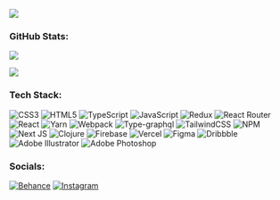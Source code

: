 [![](https://github.com/mrousavy/mrousavy/blob/master/img/dino.gif)](https://chromedino.com)


### GitHub Stats:
![](https://github-readme-stats.vercel.app/api/top-langs/?username=DemakovAndrii&theme=onedark&hide_border=false&include_all_commits=false&count_private=false&layout=compact)<br/>
<!-- ![](https://github-readme-stats.vercel.app/api?username=DemakovAndrii&theme=onedark&hide_border=false&include_all_commits=false&count_private=false) -->
![](htps://github-readme-streak-stats.herokuapp.com/?user=DemakovAndrii&theme=onedark&hide_border=false)<br/>




### Tech Stack:
![CSS3](https://img.shields.io/badge/css3-%231572B6.svg?style=flat&logo=css3&logoColor=white) ![HTML5](https://img.shields.io/badge/html5-%23E34F26.svg?style=flat&logo=html5&logoColor=white) ![TypeScript](https://img.shields.io/badge/typescript-%23007ACC.svg?style=flat&logo=typescript&logoColor=white) ![JavaScript](https://img.shields.io/badge/javascript-%23323330.svg?style=flat&logo=javascript&logoColor=%23F7DF1E) ![Redux](https://img.shields.io/badge/redux-%23593d88.svg?style=flat&logo=redux&logoColor=white) ![React Router](https://img.shields.io/badge/React_Router-CA4245?style=flat&logo=react-router&logoColor=white) ![React](https://img.shields.io/badge/react-%2320232a.svg?style=flat&logo=react&logoColor=%2361DAFB) ![Yarn](https://img.shields.io/badge/yarn-%232C8EBB.svg?style=flat&logo=yarn&logoColor=white) ![Webpack](https://img.shields.io/badge/webpack-%238DD6F9.svg?style=flat&logo=webpack&logoColor=black) ![Type-graphql](https://img.shields.io/badge/-TypeGraphQL-%23C04392?style=flat) ![TailwindCSS](https://img.shields.io/badge/tailwindcss-%2338B2AC.svg?style=flat&logo=tailwind-css&logoColor=white) ![NPM](https://img.shields.io/badge/NPM-%23000000.svg?style=flat&logo=npm&logoColor=white) ![Next JS](https://img.shields.io/badge/Next-black?style=flat&logo=next.js&logoColor=white) ![Clojure](https://img.shields.io/badge/Clojure-%23Clojure.svg?style=flat&logo=Clojure&logoColor=Clojure) ![Firebase](https://img.shields.io/badge/firebase-%23039BE5.svg?style=flat&logo=firebase) ![Vercel](https://img.shields.io/badge/vercel-%23000000.svg?style=flat&logo=vercel&logoColor=white)     ![Figma](https://img.shields.io/badge/figma-%23F24E1E.svg?style=flat&logo=figma&logoColor=white) ![Dribbble](https://img.shields.io/badge/Dribbble-EA4C89?style=flat&logo=dribbble&logoColor=white) ![Adobe Illustrator](https://img.shields.io/badge/adobeillustrator-%23FF9A00.svg?style=flat&logo=adobeillustrator&logoColor=white) ![Adobe Photoshop](https://img.shields.io/badge/adobephotoshop-%2331A8FF.svg?style=flat&logo=adobephotoshop&logoColor=white)



### Socials:
[![Behance](https://img.shields.io/badge/Behance-1769ff?logo=behance&logoColor=white)](https://behance.net/demakov_andrii) [![Instagram](https://img.shields.io/badge/Instagram-%23E4405F.svg?logo=Instagram&logoColor=white)](https://instagram.com/demakov_a) 

